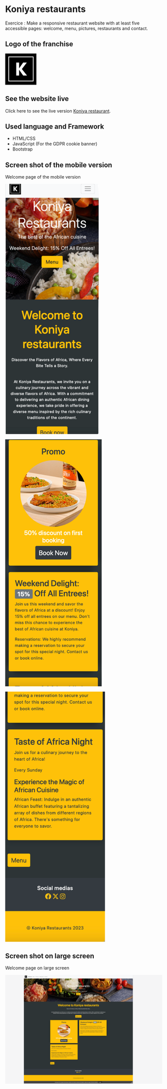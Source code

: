# Koniya restaurants

Exercice : Make a responsive restaurant website with at least five accessible pages: welcome, menu, pictures, restaurants and contact. 

## Logo of the franchise
![logo](/images/koniya-readme.png)

## See the website live
Click here to see the live version [Koniya restaurant](https://yannick2019.github.io/restaurant-css-framework/index.html).

## Used language and Framework
- HTML/CSS
- JavaScript (For the GDPR cookie banner)
- Bootstrap

## Screen shot of the mobile version
Welcome page of the mobile version

![mobile version 1](/images/mobile-version-1-removebg-preview.png)

![mobile version 2](/images/mobile-version-2-removebg-preview.png)

![mobile version 2](/images/mobile-version-3.png)

## Screen shot on large screen
Welcome page on large screen

![large screen](images/large-screen.png)
